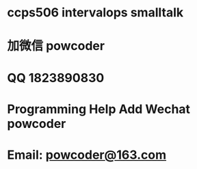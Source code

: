 # ccps506 intervalops smalltalk
# 加微信 powcoder

# QQ 1823890830

# Programming Help Add Wechat powcoder

# Email: powcoder@163.com


